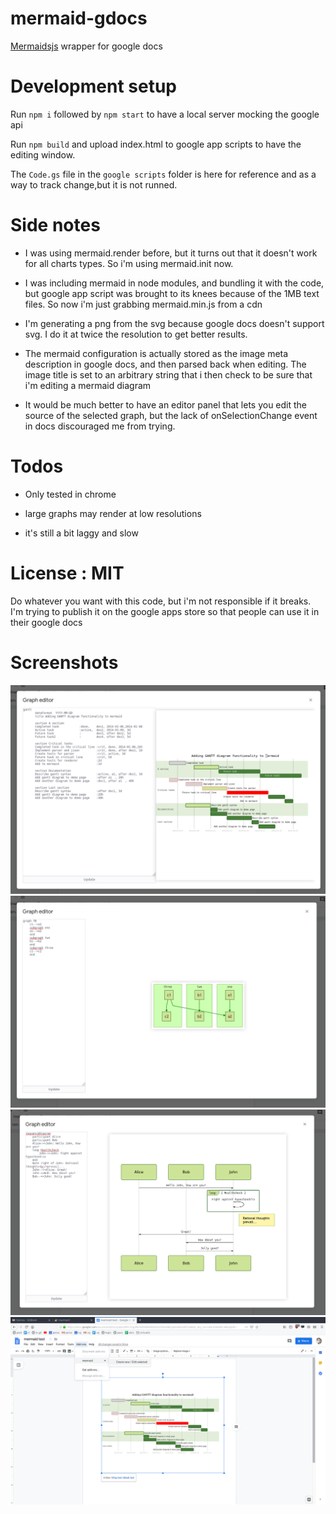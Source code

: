# mermaid-gdocs
[Mermaidsjs](https://mermaidjs.github.io/) wrapper for google docs

# Development setup

Run `npm i` followed by `npm start` to have a local server mocking the google api

Run `npm build` and upload index.html to google app scripts to have the editing window.

The `Code.gs` file in the `google scripts` folder is here for reference and as a way to track change,but it is not runned. 

# Side notes

- I was using mermaid.render before, but it turns out that it doesn't work for all charts types. So i'm using mermaid.init now.

- I was including mermaid in node modules, and bundling it with the code, but google app script was brought to its knees because of the 1MB text files. 
So now i'm just grabbing mermaid.min.js from a cdn

- I'm generating a png from the svg because google docs doesn't support svg. I do it at twice the resolution to get better results.

- The mermaid configuration is actually stored as the image meta description in google docs, and then parsed back when editing. The image title is set to an arbitrary string that i then check to be sure that i'm editing a mermaid diagram

- It would be much better to have an editor panel that lets you edit the source of the selected graph, but the lack of onSelectionChange event in docs discouraged me from trying.  

# Todos

- Only tested in chrome

- large graphs may render at low resolutions

- it's still a bit laggy and slow

# License : MIT

Do whatever you want with this code, but i'm not responsible if it breaks. I'm trying to publish it on the google apps store so that people can use it in their google docs

# Screenshots

![Screenshot](docs/sc1.png?raw=true)
![Screenshot](docs/sc2.png?raw=true)
![Screenshot](docs/sc3.png?raw=true)
![Screenshot](docs/sc4.png?raw=true)
